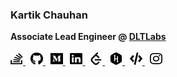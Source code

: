 <h3>Kartik Chauhan</h3>
<b>Associate Lead Engineer @ <a href="https://www.dltlabs.com/" target="_blank">DLTLabs</a></b>
<br><br>
<div>
    <span data-bs-toggle="tooltip" data-placement="left" title="Stackoverflow">
        <a href="https://stackoverflow.com/users/6352772/kartik-chauhan" target="_blank">
            <img src="./assets/stack-overflow.svg" height="20" width="20">
        </a>
    </span>&nbsp;
    <span data-bs-toggle="tooltip" data-placement="left" title="Github">
        <a href="https://github.com/kartikchauhan" target="_blank">
            <img src="./assets/github.svg" height="20" width="20">
        </a>
    </span>&nbsp;
    <span data-bs-toggle="tooltip" data-placement="left" title="Medium">
        <a href="https://kartik-chauhan.medium.com" target="_blank">
            <img src="./assets/medium.svg" height="20" width="20">
        </a>
    </span>&nbsp;
    <span data-bs-toggle="tooltip" data-placement="left" title="LinkedIn">
        <a href="https://www.linkedin.com/in/kartik-chauhan-a9b605135/" target="_blank">
            <img src="./assets/linkedin.svg" height="20" width="20">
        </a>
    </span>&nbsp;
    <span data-bs-toggle="tooltip" data-placement="left" title="LeetCode">
        <a href="https://leetcode.com/cs1402710075/" target="_blank">
            <img src="./assets/leetcode.svg" height="20" width="20">
        </a>
    </span>&nbsp;
    <span data-bs-toggle="tooltip" data-placement="left" title="HackerRank">
        <a href="https://www.hackerrank.com/kartik_chauhan" target="_blank">
            <img src="./assets/hackerrank.svg" height="20" width="20">
        </a>
    </span>&nbsp;
    <span data-bs-toggle="tooltip" data-placement="left" title="CodeChef">
        <a href="https://www.codechef.com/users/chauhankartik" target="_blank">
            <img src="./assets/code.svg" height="20" width="20">
        </a>
    </span>&nbsp;
    <span data-bs-toggle="tooltip" data-placement="left" title="Instagram">
        <a href="https://www.instagram.com/chauhan_kartik34/" target="_blank">
            <img src="./assets/instagram.svg" height="20" width="20">
        </a>
    </span>
</div>

